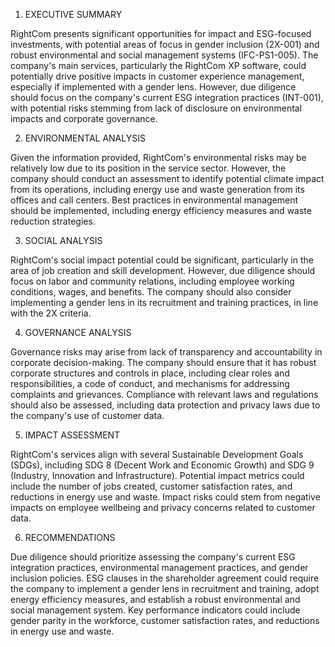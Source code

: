 1. EXECUTIVE SUMMARY

RightCom presents significant opportunities for impact and ESG-focused investments, with potential areas of focus in gender inclusion (2X-001) and robust environmental and social management systems (IFC-PS1-005). The company's main services, particularly the RightCom XP software, could potentially drive positive impacts in customer experience management, especially if implemented with a gender lens. However, due diligence should focus on the company's current ESG integration practices (INT-001), with potential risks stemming from lack of disclosure on environmental impacts and corporate governance.

2. ENVIRONMENTAL ANALYSIS

Given the information provided, RightCom's environmental risks may be relatively low due to its position in the service sector. However, the company should conduct an assessment to identify potential climate impact from its operations, including energy use and waste generation from its offices and call centers. Best practices in environmental management should be implemented, including energy efficiency measures and waste reduction strategies.

3. SOCIAL ANALYSIS

RightCom's social impact potential could be significant, particularly in the area of job creation and skill development. However, due diligence should focus on labor and community relations, including employee working conditions, wages, and benefits. The company should also consider implementing a gender lens in its recruitment and training practices, in line with the 2X criteria.

4. GOVERNANCE ANALYSIS

Governance risks may arise from lack of transparency and accountability in corporate decision-making. The company should ensure that it has robust corporate structures and controls in place, including clear roles and responsibilities, a code of conduct, and mechanisms for addressing complaints and grievances. Compliance with relevant laws and regulations should also be assessed, including data protection and privacy laws due to the company's use of customer data.

5. IMPACT ASSESSMENT

RightCom's services align with several Sustainable Development Goals (SDGs), including SDG 8 (Decent Work and Economic Growth) and SDG 9 (Industry, Innovation and Infrastructure). Potential impact metrics could include the number of jobs created, customer satisfaction rates, and reductions in energy use and waste. Impact risks could stem from negative impacts on employee wellbeing and privacy concerns related to customer data.

6. RECOMMENDATIONS

Due diligence should prioritize assessing the company's current ESG integration practices, environmental management practices, and gender inclusion policies. ESG clauses in the shareholder agreement could require the company to implement a gender lens in recruitment and training, adopt energy efficiency measures, and establish a robust environmental and social management system. Key performance indicators could include gender parity in the workforce, customer satisfaction rates, and reductions in energy use and waste.